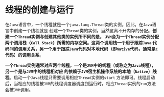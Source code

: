 线程的创建与运行
==============================================================
在`Java`语言中，一个线程就是一个`java.lang.Thread`类的实例。因此，在`Java`语言中创建一个线程就是
创建一个`Thread`类的实例，当然这离不开内存的分配。**创建一个`Thread`实例与创建其他类的实例所不同的是，
`JVM`会为一个`Thread`实例分配两个调用栈（`Call Stack`）所需的内存空间。这两个调用栈一个用于跟踪`Java`
代码间的调用关系，另一个用于跟踪`Java`代码对本地代码（即`Native`代码，通常是`C`代码）的调用关系**。

**一个`Thread`实例通常对应两个线程。一个是`JVM`中的线程（或称之为`Java`线程），另一个是与`JVM`中的线程相对应
的依赖于`JVM`宿主机操作系统的本地（`Native`）线程**。启动一个`Java`线程只需要调用相应`Thread`实例的`start`
方法即可。线程启动后，当相应的线程被`JVM`的线程调度器调度到运行时，相应`Thread`实例的`run`方法会被`JVM`调用。


